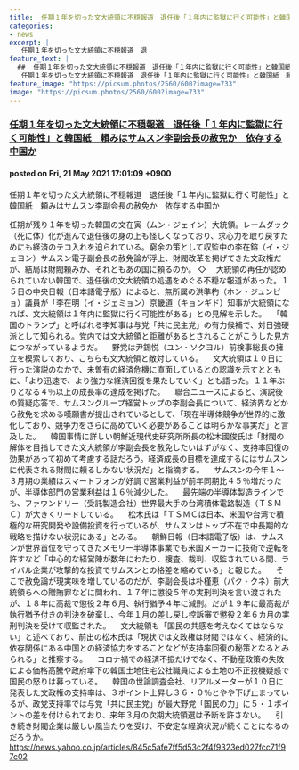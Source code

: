 ```yaml
---
title:  任期１年を切った文大統領に不穏報道　退任後「１年内に監獄に行く可能性」と韓国紙　頼みはサムスン李副会長の赦免か　依存する中国か  
categories:
- news
excerpt: |
   任期１年を切った文大統領に不穏報道　退
feature_text: |
  ##  任期１年を切った文大統領に不穏報道　退任後「１年内に監獄に行く可能性」と韓国紙　頼みはサムスン李副会長の赦免か　依存する中国か  
   任期１年を切った文大統領に不穏報道　退任後「１年内に監獄に行く可能性」と韓国紙　頼みはサムスン李副会長の赦免か　依存する中国か  
feature_image: "https://picsum.photos/2560/600?image=733"
image: "https://picsum.photos/2560/600?image=733"
---
```


### [ 任期１年を切った文大統領に不穏報道　退任後「１年内に監獄に行く可能性」と韓国紙　頼みはサムスン李副会長の赦免か　依存する中国か  ](https://lavender.5ch.net/test/read.cgi/news4plus/1621584069/)
#### posted on Fri, 21 May 2021 17:01:09  +0900

 任期１年を切った文大統領に不穏報道　退任後「１年内に監獄に行く可能性」と韓国紙　頼みはサムスン李副会長の赦免か　依存する中国か  

<!--more-->

任期が残り１年を切った韓国の文在寅（ムン・ジェイン）大統領。レームダック（死に体）化が進んで退任後の身の上も怪しくなっており、求心力を取り戻すためにも経済のテコ入れを迫られている。窮余の策として収監中の李在鎔（イ・ジェヨン）サムスン電子副会長の赦免論が浮上、財閥改革を掲げてきた文政権だが、結局は財閥頼みか、それともあの国に頼るのか。 ◇ 　大統領の再任が認められていない韓国で、退任後の文大統領の処遇をめぐる不穏な報道があった。１５日の中央日報（日本語電子版）によると、無所属の洪準杓（ホン・ジュンピョ）議員が「李在明（イ・ジェミョン）京畿道（キョンギド）知事が大統領になれば、文大統領は１年内に監獄に行く可能性がある」との見解を示した。 　「韓国のトランプ」と呼ばれる李知事は与党「共に民主党」の有力候補で、対日強硬派として知られる。党内では文大統領と距離があるとされることがこうした見方につながっているようだ。 　野党は尹錫悦（ユン・ソクヨル）前検事総長の擁立を模索しており、こちらも文大統領と敵対している。 　文大統領は１０日に行った演説のなかで、未曽有の経済危機に直面しているとの認識を示すとともに、「より迅速で、より強力な経済回復を果たしていく」とも語った。１１年ぶりとなる４％以上の成長率の達成を掲げた。 　聯合ニュースによると、演説後の質疑応答で、サムスングループ経営トップの李副会長について、経済界などから赦免を求める嘆願書が提出されているとして、「現在半導体競争が世界的に激化しており、競争力をさらに高めていく必要があることは明らかな事実だ」と言及した。 　韓国事情に詳しい朝鮮近現代史研究所所長の松木國俊氏は「財閥の解体を目指してきた文大統領が李副会長を赦免したいはずがなく、支持率回復の効果があって初めて考慮する話だろう。経済成長の目標を達成するにはサムスンに代表される財閥に頼るしかない状況だ」と指摘する。 　サムスンの今年１〜３月期の業績はスマートフォンが好調で営業利益が前年同期比４５％増だったが、半導体部門の営業利益は１６％減少した。 　最先端の半導体製造ラインでも、ファウンドリー（受託製造会社）世界最大手の台湾積体電路製造（ＴＳＭＣ）が大きくリードしている。 　松木氏は「ＴＳＭＣは日本、米国や台湾で積極的な研究開発や設備投資を行っているが、サムスンはトップ不在で中長期的な戦略を描けない状況にある」とみる。 　朝鮮日報（日本語電子版）は、サムスンが世界首位を守ってきたメモリー半導体事業でも米国メーカーに技術で逆転を許すなど「中心的な経営陣が数年にわたり、捜査、裁判、収監されている間、ライバル企業が攻撃的な投資でサムスンとの格差を縮めている」と報じた。 　そこで赦免論が現実味を増しているのだが、李副会長は朴槿恵（パク・クネ）前大統領らへの贈賄罪などに問われ、１７年に懲役５年の実刑判決を言い渡されたが、１８年に高裁で懲役２年６月、執行猶予４年に減刑。だが１９年に最高裁が執行猶予付きの判決を破棄し、今年１月の差し戻し控訴審で懲役２年６カ月の実刑判決を受けて収監された。 　文大統領も「国民の共感を考えなくてはならない」と述べており、前出の松木氏は「現状では文政権は財閥ではなく、経済的に依存関係にある中国との経済協力をすることなどが支持率回復の秘策となるとみられる」と推察する。 　コロナ禍での経済不振だけでなく、不動産政策の失敗による価格高騰や政府傘下の韓国土地住宅公社職員による土地の不正投機疑惑で国民の怒りは募っている。 　韓国の世論調査会社、リアルメーターが１０日に発表した文政権の支持率は、３ポイント上昇し３６・０％とやや下げ止まっているが、政党支持率では与党「共に民主党」が最大野党「国民の力」に５・１ポイントの差を付けられており、来年３月の次期大統領選は予断を許さない。 　引き続き財閥企業は厳しい風当たりを受け、不安定な経済状況が続くことになるのだろうか。 https://news.yahoo.co.jp/articles/845c5afe7ff5d53c2f4f9323ed027fcc71f97c02
